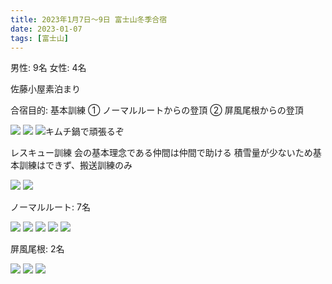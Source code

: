 ```yaml
---
title: 2023年1月7日〜9日 富士山冬季合宿
date: 2023-01-07
tags: [富士山]
---
```


男性: 9名
女性: 4名

佐藤小屋素泊まり

合宿目的: 
基本訓練
① ノーマルルートからの登頂
② 屏風尾根からの登頂


![](/2023/01/07/20230107/1.jpg)
![](/2023/01/07/20230107/2.jpg)
![キムチ鍋で頑張るぞ](/2023/01/07/20230107/3.jpg)

レスキュー訓練
会の基本理念である仲間は仲間で助ける
積雪量が少ないため基本訓練はできず、搬送訓練のみ

![](/2023/01/07/20230107/4.jpg)
![](/2023/01/07/20230107/5.jpg)

ノーマルルート: 7名

![](/2023/01/07/20230107/6.jpg)
![](/2023/01/07/20230107/7.jpg)
![](/2023/01/07/20230107/8.jpg)
![](/2023/01/07/20230107/9.jpg)
![](/2023/01/07/20230107/10.jpg)

屏風尾根: 2名

![](/2023/01/07/20230107/11.jpg)
![](/2023/01/07/20230107/12.jpg)
![](/2023/01/07/20230107/13.jpg)
